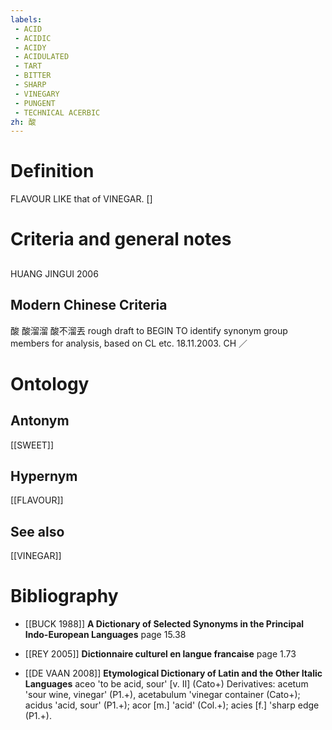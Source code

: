 ```yaml
---
labels: 
 - ACID
 - ACIDIC
 - ACIDY
 - ACIDULATED
 - TART
 - BITTER
 - SHARP
 - VINEGARY
 - PUNGENT
 - TECHNICAL ACERBIC
zh: 酸
---
```


# Definition
FLAVOUR LIKE that of VINEGAR. []
# Criteria and general notes
## 
HUANG JINGUI 2006
## Modern Chinese Criteria
酸
酸溜溜
酸不溜丟
rough draft to BEGIN TO identify synonym group members for analysis, based on CL etc. 18.11.2003. CH ／
# Ontology

## Antonym
[[SWEET]]
## Hypernym
[[FLAVOUR]]
## See also
[[VINEGAR]]
# Bibliography
- [[BUCK 1988]]
**A Dictionary of Selected Synonyms in the Principal Indo-European Languages** page 15.38

- [[REY 2005]]
**Dictionnaire culturel en langue francaise** page 1.73

- [[DE VAAN 2008]]
**Etymological Dictionary of Latin and the Other Italic Languages** 
aceo 'to be acid, sour' [v. II] (Cato+)
Derivatives: acetum 'sour wine, vinegar' (P1.+), acetabulum 'vinegar container
(Cato+); acidus 'acid, sour' (P1.+); acor [m.] 'acid' (Col.+); acies [f.] 'sharp edge
(P1.+).